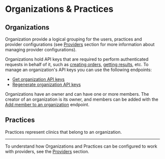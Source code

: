 # Organizations & Practices

## Organizations
Organization provide a logical grouping for the users, practices and provider configurations (see [Providers](/docs/dmi/providers) section for more information about managing provider configurations). 

Organizations hold API keys that are required to perform authenticated requests in behalf of it, such as [creating orders](/docs/dmi/api/operations/create-a-order), [getting results](/docs/dmi/api/operations/get-a-order-report), etc. To manage an organization's API keys you can use the following endpoints:
- [Get organization API keys](/docs/dmi/api/operations/list-organization-keys)
- [Regenerate organization API keys](/docs/dmi/api/operations/update-a-organization-key)

Organizations have an owner and can have one or more members. The creator of an organization is its owner, and members can be added with the [Add member to an organization](/docs/dmi/api/operations/create-a-organization-member) endpoint.

## Practices
Practices represent clinics that belong to an organization.

---

To understand how Organizations and Practices can be configured to work with providers, see the [Providers](/docs/dmi/providers) section.
